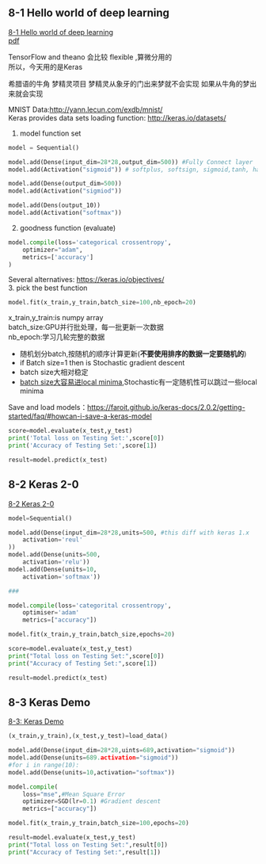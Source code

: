 ## 8-1 Hello world of deep learning
[8-1 Hello world of deep learning](https://www.youtube.com/watch?v=Lx3l4lOrquw&list=PLJV_el3uVTsPy9oCRY30oBPNLCo89yu49&index=13)  
[pdf](http://speech.ee.ntu.edu.tw/~tlkagk/courses/ML_2017_2/Lecture/keras.pdf)

TensorFlow and theano 会比较 flexible ,算微分用的  
所以，今天用的是Keras

希腊语的牛角 梦精灵项目 梦精灵从象牙的门出来梦就不会实现 如果从牛角的梦出来就会实现

MNIST Data:http://yann.lecun.com/exdb/mnist/  
Keras provides data sets loading function: http://keras.io/datasets/

1. model function set
```python
model = Sequential()

model.add(Dense(input_dim=28*28,output_dim=500)) #Fully Connect layer
model.add(Activation("sigmoid")) # softplus, softsign, sigmoid,tanh, hard_sigmoid, linear …

model.add(Dense(output_dim=500))
model.add(Activation("sigmiod"))

model.add(Dens(output_10))
model.add(Activation("softmax"))
```
2. goodness function (evaluate)
```python
model.compile(loss='categorical crossentropy',
	optimizer="adam",
	metrics=['accuracy']
)
```
Several alternatives: https://keras.io/objectives/  
3. pick the best function
```python
model.fit(x_train,y_train,batch_size=100,nb_epoch=20)
```
x_train,y_train:is numpy array  
batch_size:GPU并行批处理，每一批更新一次数据  
nb_epoch:学习几轮完整的数据

- 随机划分batch,按随机的顺序计算更新(**不要使用排序的数据一定要随机的**)  
- if Batch size=1 then is Stochastic gradient descent  
- batch size大相对稳定  
- <u>batch size大容易进local minima</u>,Stochastic有一定随机性可以跳过一些local minima

Save and load models：https://faroit.github.io/keras-docs/2.0.2/getting-started/faq/#howcan-i-save-a-keras-model

```python
score=model.evaluate(x_test,y_test)
print('Total loss on Testing Set:',score[0])
print('Accuracy of Testing Set:',score[1])
```

```python
result=model.predict(x_test)
```

## 8-2 Keras 2-0
[8-2 Keras 2-0](https://www.youtube.com/watch?v=5BJDJd-dzzg&list=PLJV_el3uVTsPy9oCRY30oBPNLCo89yu49&index=14)

```python
model=Sequential()

model.add(Dense(input_dim=28*28,units=500, #this diff with keras 1.x
	activation='reul'
))
model.add(Dense(units=500,
	activation='relu'))
model.add(Dense(units=10,
	activation='softmax'))

###

model.compile(loss='categorital crossentropy',
	optimiser='adam'
	metrics=["accuracy"])

model.fit(x_train,y_train,batch_size,epochs=20)

score=model.evaluate(x_test,y_test)
print("Total loss on Testing Set:",score[0])
print("Accuracy of Testing Set:",score[1])

result=model.predict(x_test)
```

## 8-3 Keras Demo
[8-3: Keras Demo](https://www.youtube.com/watch?v=L8unuZNpWw8&list=PLJV_el3uVTsPy9oCRY30oBPNLCo89yu49&index=15)

```python
(x_train,y_train),(x_test,y_test)=load_data()

model.add(Dense(input_dim=28*28,uints=689,activation="sigmoid"))
model.add(Dense(units=689.activation="sigmoid"))
#for i in range(10):
model.add(Dense(units=10,activation="softmax"))

model.compile(
	loss="mse",#Mean Square Error
	optimizer=SGD(lr=0.1) #Gradient descent
	metrics=["accuracy"])

model.fit(x_train,y_train,batch_size=100,epochs=20)

result=model.evaluate(x_test,y_test)
print("Total loss on Testing Set:",result[0])
print("Accuracy of Testing Set:",result[1])

```